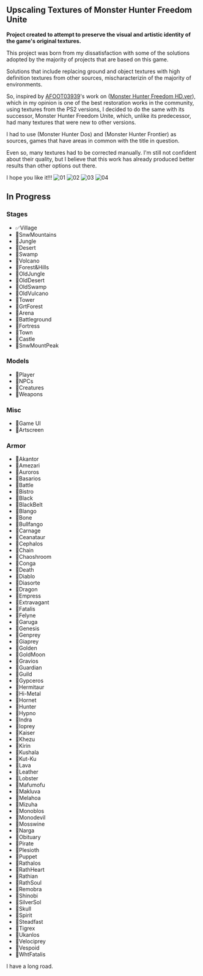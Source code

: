 ## Upscaling Textures of Monster Hunter Freedom Unite

**Project created to attempt to preserve the visual and artistic identity of the game's original textures.**

This project was born from my dissatisfaction with some of the solutions adopted by the majority of projects that are based on this game.

Solutions that include replacing ground and object textures with high definition textures from other sources, mischaracterizin of the majority of environments.

So, inspired by [AFOOT03939](https://github.com/AFOOT03939)'s work on ([Monster Hunter Freedom HD.ver](https://github.com/AFOOT03939/MHFreedom-HD-pack)), which in my opinion is one of the best restoration works in the community, using textures from the PS2 versions, I decided to do the same with its successor, Monster Hunter Freedom Unite, which, unlike its predecessor, had many textures that were new to other versions.

I had to use (Monster Hunter Dos) and (Monster Hunter Frontier) as sources, games that have areas in common with the title in question.

Even so, many textures had to be corrected manually. I'm still not confident about their quality, but I believe that this work has already produced better results than other options out there.

I hope you like it!!!
![01](https://github.com/RetroHero/MHFU-HDver/assets/85602531/207524c5-b10b-495c-8195-0e51d1071ea8)
![02](https://github.com/RetroHero/MHFU-HDver/assets/85602531/461d83ca-1b1b-496d-8e95-e73e5d4c4abc)
![03](https://github.com/RetroHero/MHFU-HDver/assets/85602531/73f988d3-2469-4e6b-b38f-0fe1d50bc008)
![04](https://github.com/RetroHero/MHFU-HDver/assets/85602531/d39e4ffc-26b5-45cf-aa2b-01db59823400)

## In Progress

### Stages

- :white_check_mark:Village
- :white_square_button:SnwMountains
- :white_square_button:Jungle
- :white_square_button:Desert
- :white_square_button:Swamp
- :white_square_button:Volcano
- :white_square_button:Forest&Hills
- :white_square_button:OldJungle
- :white_square_button:OldDesert
- :white_square_button:OldSwamp
- :white_square_button:OldVulcano
- :white_square_button:Tower
- :white_square_button:GrtForest
- :white_square_button:Arena
- :white_square_button:Battleground
- :white_square_button:Fortress
- :white_square_button:Town
- :white_square_button:Castle
- :white_square_button:SnwMountPeak

### Models

- :white_square_button:Player
- :white_square_button:NPCs
- :white_square_button:Creatures
- :white_square_button:Weapons

### Misc
- :white_square_button:Game UI
- :white_square_button:Artscreen

### Armor

- :white_square_button:Akantor
- :white_square_button:Amezari
- :white_square_button:Auroros
- :white_square_button:Basarios
- :white_square_button:Battle
- :white_square_button:Bistro
- :white_square_button:Black
- :white_square_button:BlackBelt
- :white_square_button:Blango
- :white_square_button:Bone
- :white_square_button:Bullfango
- :white_square_button:Carnage
- :white_square_button:Ceanataur
- :white_square_button:Cephalos
- :white_square_button:Chain
- :white_square_button:Chaoshroom
- :white_square_button:Conga
- :white_square_button:Death
- :white_square_button:Diablo
- :white_square_button:Diasorte
- :white_square_button:Dragon
- :white_square_button:Empress
- :white_square_button:Extravagant
- :white_square_button:Fatalis
- :white_square_button:Felyne
- :white_square_button:Garuga
- :white_square_button:Genesis
- :white_square_button:Genprey
- :white_square_button:Giaprey
- :white_square_button:Golden
- :white_square_button:GoldMoon
- :white_square_button:Gravios
- :white_square_button:Guardian
- :white_square_button:Guild
- :white_square_button:Gypceros
- :white_square_button:Hermitaur
- :white_square_button:Hi-Metal
- :white_square_button:Hornet
- :white_square_button:Hunter
- :white_square_button:Hypno
- :white_square_button:Indra
- :white_square_button:Ioprey
- :white_square_button:Kaiser
- :white_square_button:Khezu
- :white_square_button:Kirin
- :white_square_button:Kushala
- :white_square_button:Kut-Ku
- :white_square_button:Lava
- :white_square_button:Leather
- :white_square_button:Lobster
- :white_square_button:Mafumofu
- :white_square_button:Makluva
- :white_square_button:Melahoa
- :white_square_button:Mizuha
- :white_square_button:Monoblos
- :white_square_button:Monodevil
- :white_square_button:Mosswine
- :white_square_button:Narga
- :white_square_button:Obituary
- :white_square_button:Pirate
- :white_square_button:Plesioth
- :white_square_button:Puppet
- :white_square_button:Rathalos
- :white_square_button:RathHeart
- :white_square_button:Rathian
- :white_square_button:RathSoul
- :white_square_button:Remobra
- :white_square_button:Shinobi
- :white_square_button:SilverSol
- :white_square_button:Skull
- :white_square_button:Spirit
- :white_square_button:Steadfast
- :white_square_button:Tigrex
- :white_square_button:Ukanlos
- :white_square_button:Velociprey
- :white_square_button:Vespoid
- :white_square_button:WhtFatalis

I have a long road.
